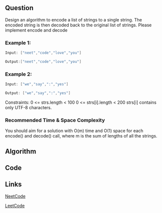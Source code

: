 ## Question
Design an algorithm to encode a list of strings to a single string. The encoded string is then decoded back to the original list of strings.
Please implement encode and decode
### Example 1:


```java
Input: ["neet","code","love","you"]

Output:["neet","code","love","you"]

```
### Example 2:


```java
Input: ["we","say",":","yes"]

Output: ["we","say",":","yes"]

```
Constraints:
0 <= strs.length < 100
0 <= strs[i].length < 200
strs[i] contains only UTF-8 characters.


### Recommended Time & Space Complexity

You should aim for a solution with O(m) time and O(1) space for each encode() and decode() call, where m  is the sum of lengths of all the strings.





## Algorithm

## Code

## Links

[NeetCode](https://neetcode.io/problems/string-encode-and-decode)

[LeetCode](https://leetcode.com/problems/string-encode-and-decode)
